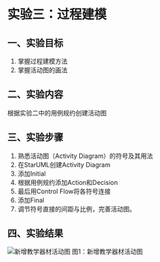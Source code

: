 # 实验三：过程建模

## 一、实验目标

1. 掌握过程建模方法
2. 掌握活动图的画法

## 二、实验内容

   根据实验二中的用例规约创建活动图

## 三、实验步骤

1. 熟悉活动图（Activity Diagram）的符号及其用法
2. 在StarUML创建Activity Diagram
3. 添加Initial
4. 根据用例规约添加Action和Decision
5. 最后用Control Flow将各符号连接
6. 添加Final
7. 调节符号直接的间距与比例，完善活动图。

## 四、实验结果
![新增教学器材活动图](https://raw.githubusercontent.com/hzs2019/uml-modeling-2020/master/students/1714080901133/model3_1.jpg)
图1：新增教学器材活动图
